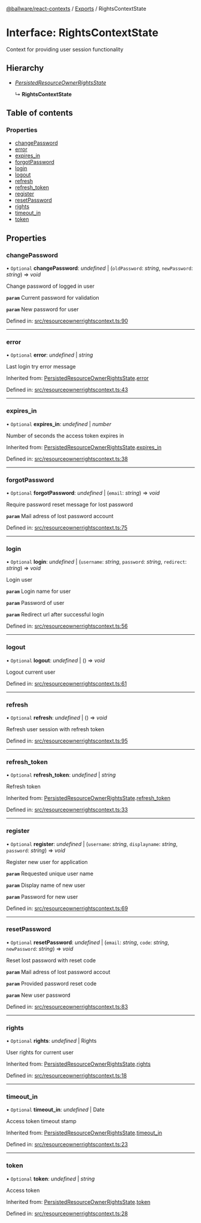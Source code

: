 [@ballware/react-contexts](../README.md) / [Exports](../modules.md) / RightsContextState

# Interface: RightsContextState

Context for providing user session functionality

## Hierarchy

* [*PersistedResourceOwnerRightsState*](persistedresourceownerrightsstate.md)

  ↳ **RightsContextState**

## Table of contents

### Properties

- [changePassword](rightscontextstate.md#changepassword)
- [error](rightscontextstate.md#error)
- [expires\_in](rightscontextstate.md#expires_in)
- [forgotPassword](rightscontextstate.md#forgotpassword)
- [login](rightscontextstate.md#login)
- [logout](rightscontextstate.md#logout)
- [refresh](rightscontextstate.md#refresh)
- [refresh\_token](rightscontextstate.md#refresh_token)
- [register](rightscontextstate.md#register)
- [resetPassword](rightscontextstate.md#resetpassword)
- [rights](rightscontextstate.md#rights)
- [timeout\_in](rightscontextstate.md#timeout_in)
- [token](rightscontextstate.md#token)

## Properties

### changePassword

• `Optional` **changePassword**: *undefined* \| (`oldPassword`: *string*, `newPassword`: *string*) => *void*

Change password of logged in user

**`param`** Current password for validation

**`param`** New password for user

Defined in: [src/resourceownerrightscontext.ts:90](https://github.com/frankball/ballware-react-contexts/blob/85afb6f/src/resourceownerrightscontext.ts#L90)

___

### error

• `Optional` **error**: *undefined* \| *string*

Last login try error message

Inherited from: [PersistedResourceOwnerRightsState](persistedresourceownerrightsstate.md).[error](persistedresourceownerrightsstate.md#error)

Defined in: [src/resourceownerrightscontext.ts:43](https://github.com/frankball/ballware-react-contexts/blob/85afb6f/src/resourceownerrightscontext.ts#L43)

___

### expires\_in

• `Optional` **expires\_in**: *undefined* \| *number*

Number of seconds the access token expires in

Inherited from: [PersistedResourceOwnerRightsState](persistedresourceownerrightsstate.md).[expires_in](persistedresourceownerrightsstate.md#expires_in)

Defined in: [src/resourceownerrightscontext.ts:38](https://github.com/frankball/ballware-react-contexts/blob/85afb6f/src/resourceownerrightscontext.ts#L38)

___

### forgotPassword

• `Optional` **forgotPassword**: *undefined* \| (`email`: *string*) => *void*

Require password reset message for lost password

**`param`** Mail adress of lost password account

Defined in: [src/resourceownerrightscontext.ts:75](https://github.com/frankball/ballware-react-contexts/blob/85afb6f/src/resourceownerrightscontext.ts#L75)

___

### login

• `Optional` **login**: *undefined* \| (`username`: *string*, `password`: *string*, `redirect`: *string*) => *void*

Login user

**`param`** Login name for user

**`param`** Password of user

**`param`** Redirect url after successful login

Defined in: [src/resourceownerrightscontext.ts:56](https://github.com/frankball/ballware-react-contexts/blob/85afb6f/src/resourceownerrightscontext.ts#L56)

___

### logout

• `Optional` **logout**: *undefined* \| () => *void*

Logout current user

Defined in: [src/resourceownerrightscontext.ts:61](https://github.com/frankball/ballware-react-contexts/blob/85afb6f/src/resourceownerrightscontext.ts#L61)

___

### refresh

• `Optional` **refresh**: *undefined* \| () => *void*

Refresh user session with refresh token

Defined in: [src/resourceownerrightscontext.ts:95](https://github.com/frankball/ballware-react-contexts/blob/85afb6f/src/resourceownerrightscontext.ts#L95)

___

### refresh\_token

• `Optional` **refresh\_token**: *undefined* \| *string*

Refresh token

Inherited from: [PersistedResourceOwnerRightsState](persistedresourceownerrightsstate.md).[refresh_token](persistedresourceownerrightsstate.md#refresh_token)

Defined in: [src/resourceownerrightscontext.ts:33](https://github.com/frankball/ballware-react-contexts/blob/85afb6f/src/resourceownerrightscontext.ts#L33)

___

### register

• `Optional` **register**: *undefined* \| (`username`: *string*, `displayname`: *string*, `password`: *string*) => *void*

Register new user for application

**`param`** Requested unique user name

**`param`** Display name of new user

**`param`** Password for new user

Defined in: [src/resourceownerrightscontext.ts:69](https://github.com/frankball/ballware-react-contexts/blob/85afb6f/src/resourceownerrightscontext.ts#L69)

___

### resetPassword

• `Optional` **resetPassword**: *undefined* \| (`email`: *string*, `code`: *string*, `newPassword`: *string*) => *void*

Reset lost password with reset code

**`param`** Mail adress of lost password accout

**`param`** Provided password reset code

**`param`** New user password

Defined in: [src/resourceownerrightscontext.ts:83](https://github.com/frankball/ballware-react-contexts/blob/85afb6f/src/resourceownerrightscontext.ts#L83)

___

### rights

• `Optional` **rights**: *undefined* \| Rights

User rights for current user

Inherited from: [PersistedResourceOwnerRightsState](persistedresourceownerrightsstate.md).[rights](persistedresourceownerrightsstate.md#rights)

Defined in: [src/resourceownerrightscontext.ts:18](https://github.com/frankball/ballware-react-contexts/blob/85afb6f/src/resourceownerrightscontext.ts#L18)

___

### timeout\_in

• `Optional` **timeout\_in**: *undefined* \| Date

Access token timeout stamp

Inherited from: [PersistedResourceOwnerRightsState](persistedresourceownerrightsstate.md).[timeout_in](persistedresourceownerrightsstate.md#timeout_in)

Defined in: [src/resourceownerrightscontext.ts:23](https://github.com/frankball/ballware-react-contexts/blob/85afb6f/src/resourceownerrightscontext.ts#L23)

___

### token

• `Optional` **token**: *undefined* \| *string*

Access token

Inherited from: [PersistedResourceOwnerRightsState](persistedresourceownerrightsstate.md).[token](persistedresourceownerrightsstate.md#token)

Defined in: [src/resourceownerrightscontext.ts:28](https://github.com/frankball/ballware-react-contexts/blob/85afb6f/src/resourceownerrightscontext.ts#L28)
